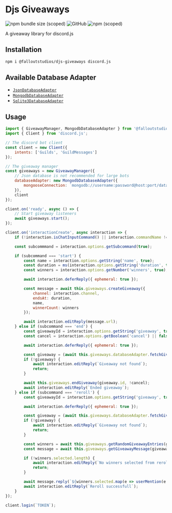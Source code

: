 # Djs Giveaways
![npm bundle size (scoped)](https://img.shields.io/bundlephobia/min/@falloutstudios/djs-giveaways?style=flat-square)
![GitHub](https://img.shields.io/github/license/FalloutStudios/djs?style=flat-square)
![npm (scoped)](https://img.shields.io/npm/v/@falloutstudios/djs-giveaways?label=Latest%20Version&style=flat-square)

A giveaway library for discord.js

## Installation

```bash
npm i @falloutstudios/djs-giveaways discord.js
```

## Available Database Adapter

- [`JsonDatabaseAdapter`](https://falloutstudios.github.io/djs/classes/_falloutstudios_djs_giveaways.JsonDatapaseAdapter.html)
- [`MongodbDatabaseAdapter`](https://falloutstudios.github.io/djs/classes/_falloutstudios_djs_giveaways.MongodbDatabaseAdapter.html)
- [`Sqlite3DatabaseAdapter`](https://falloutstudios.github.io/djs/classes/_falloutstudios_djs_giveaways.Sqlite3DatabaseAdapter.html)

## Usage

```js
import { GiveawayManager, MongodbDatabaseAdapter } from '@falloutstudios/djs-giveaways';
import { Client } from 'discord.js';

// The discord bot client
const client = new Client({
    intents: ['Guilds', 'GuildMessages']
});

// The giveaway manager
const giveaways = new GiveawayManager({
    // Json database is not recommended for large bots
    databaseAdapter: new MongodbDatabaseAdapter({
        mongooseConnection: `mongodb://username:password@host:port/database`
    }),
    client
});

client.on('ready', async () => {
    // Start giveaway listeners
    await giveaways.start();
});

client.on('interactionCreate', async interaction => {
    if (!interaction.isChatInputCommand() || interaction.commandName !== 'giveaway') return;

    const subcommmand = interaction.options.getSubcommand(true);

    if (subcommand === 'start') {
        const name = interaction.options.getString('name', true);
        const duration = ms(interaction.options.getString('duration', true));
        const winners = interaction.options.getNumber('winners', true);

        await interaction.deferReply({ ephemeral: true });

        const message = await this.giveaways.createGiveaway({
            channel: interaction.channel,
            endsAt: duration,
            name,
            winnerCount: winners
        });

        await interaction.editReply(message.url);
    } else if (subcommand === 'end') {
        const giveawayId = interaction.options.getString('giveaway', true);
        const cancel = interaction.options.getBoolean('cancel') || false;

        await interaction.deferReply({ ephemeral: true });

        const giveaway = (await this.giveaways.databaseAdapter.fetchGiveaways({ filter: { messageId: giveawayId } }))[0];
        if (!giveaway) {
            await interaction.editReply(`Giveaway not found`);
            return;
        }

        await this.giveaways.endGiveaway(giveaway.id, !cancel);
        await interaction.editReply(`Ended giveaway`);
    } else if (subcommand === 'reroll') {
        const giveawayId = interaction.options.getString('giveaway', true);

        await interaction.deferReply({ ephemeral: true });

        const giveaway = (await this.giveaways.databaseAdapter.fetchGiveaways({ filter: { messageId: giveawayId } }))[0];
        if (!giveaway) {
            await interaction.editReply(`Giveaway not found`);
            return;
        }

        const winners = await this.giveaways.getRandomGiveawayEntries(giveaway.id, giveaway.winnerCount);
        const message = await this.giveaways.getGiveawayMessage(giveaway);

        if (!winners.selected.length) {
            await interaction.editReply(`No winners selected from reroll`);
            return;
        }

        await message.reply(`${winners.selected.map(e => userMention(e.userId)).join('')} won the reroll!`);
        await interaction.editReply(`Reroll successfull`);
    }
});

client.login(`TOKEN`);
```